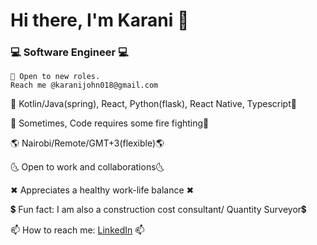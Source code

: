 <!-- A github profile info -->
# Hi there, I'm Karani 👋

### 💻 Software Engineer 💻
    🚨 Open to new roles. 
    Reach me @karanijohn018@gmail.com 

 💖 Kotlin/Java(spring), React, Python(flask), React Native, Typescript💖

 🚒 Sometimes, Code requires some fire fighting🚒

 🌎 Nairobi/Remote/GMT+3(flexible)🌎 

 🌜 Open to work and collaborations🌜

 ✖ Appreciates a healthy work-life balance ✖

 💲 Fun fact: I am also a construction cost consultant/ Quantity Surveyor💲

 📫 How to reach me: [LinkedIn](https://www.linkedin.com/in/karani12/) 📫




